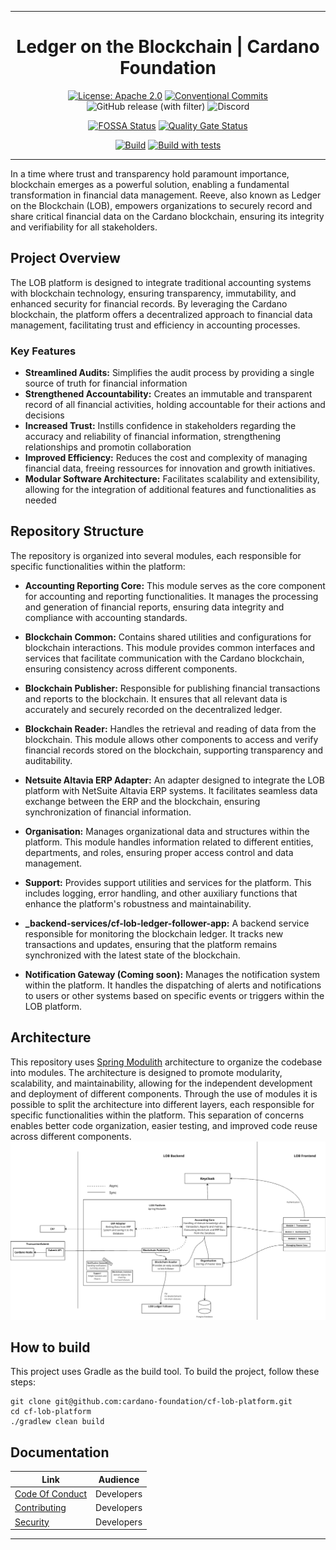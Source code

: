 <div align="center">
  <hr />
  <h1 align="center" style="border-bottom: none">Ledger on the Blockchain | Cardano Foundation</h1>

[![License: Apache 2.0](https://img.shields.io/badge/License-Apache%202.0-blue.svg)](https://github.com/cardano-foundation/cardano-wallet/blob/master/LICENSE)
[![Conventional Commits](https://img.shields.io/badge/Conventional%20Commits-1.0.0-%23FE5196?logo=conventionalcommits&logoColor=white)](https://conventionalcommits.org)
![GitHub release (with filter)](https://img.shields.io/github/v/release/cardano-foundation/cf-lob)
![Discord](https://img.shields.io/discord/1022471509173882950)

[![FOSSA Status](https://app.fossa.com/api/projects/custom%2B45571%2Fgithub.com%2Fcardano-foundation%2Fcf-lob-platform.svg?type=shield&issueType=license)](https://app.fossa.com/projects/custom%2B45571%2Fgithub.com%2Fcardano-foundation%2Fcf-lob-platform?ref=badge_shield&issueType=license)
[![Quality Gate Status](https://sonarcloud.io/api/project_badges/measure?project=cardano-foundation_cf-lob-platform&metric=alert_status)](https://sonarcloud.io/summary/new_code?id=cardano-foundation_cf-lob-platform)

[![Build](https://github.com/cardano-foundation/cf-lob/actions/workflows/build.yml/badge.svg)](https://github.com/cardano-foundation/cf-lob/actions/workflows/build.yml)
[![Build with tests](https://github.com/cardano-foundation/cf-lob/actions/workflows/build.yml/badge.svg)](https://github.com/cardano-foundation/cf-lob/actions/workflows/build-with-tests.yaml)


<hr />
</div>
In a time where trust and transparency hold paramount importance, blockchain emerges as a powerful solution, enabling a fundamental transformation in financial data management. 
Reeve, also known as Ledger on the Blockchain (LOB), empowers organizations to securely record and share critical financial data on the Cardano blockchain, ensuring its integrity and verifiability for all stakeholders. 

## Project Overview
The LOB platform is designed to integrate traditional accounting systems with blockchain technology, ensuring transparency, immutability, and enhanced security for financial records. By leveraging the Cardano blockchain, the platform offers a decentralized approach to financial data management, facilitating trust and efficiency in accounting processes.

### Key Features
- **Streamlined Audits:** Simplifies the audit process by providing a single source of truth for financial information
- **Strengthened Accountability:** Creates an immutable and transparent record of all financial activities, holding accountable for their actions and decisions
- **Increased Trust:** Instills confidence in stakeholders regarding the accuracy and reliability of financial information, strengthening relationships and promotin collaboration
- **Improved Efficiency:** Reduces the cost and complexity of managing financial data, freeing ressources for innovation and growth initiatives.
- **Modular Software Architecture:** Facilitates scalability and extensibility, allowing for the integration of additional features and functionalities as needed

## Repository Structure
The repository is organized into several modules, each responsible for specific functionalities within the platform:

- **Accounting Reporting Core:** This module serves as the core component for accounting and reporting functionalities. It manages the processing and generation of financial reports, ensuring data integrity and compliance with accounting standards.
- **Blockchain Common:** Contains shared utilities and configurations for blockchain interactions. This module provides common interfaces and services that facilitate communication with the Cardano blockchain, ensuring consistency across different components.
- **Blockchain Publisher:** Responsible for publishing financial transactions and reports to the blockchain. It ensures that all relevant data is accurately and securely recorded on the decentralized ledger.
- **Blockchain Reader:** Handles the retrieval and reading of data from the blockchain. This module allows other components to access and verify financial records stored on the blockchain, supporting transparency and auditability.
- **Netsuite Altavia ERP Adapter:** An adapter designed to integrate the LOB platform with NetSuite Altavia ERP systems. It facilitates seamless data exchange between the ERP and the blockchain, ensuring synchronization of financial information.
- **Organisation:** Manages organizational data and structures within the platform. This module handles information related to different entities, departments, and roles, ensuring proper access control and data management.
- **Support:** Provides support utilities and services for the platform. This includes logging, error handling, and other auxiliary functions that enhance the platform's robustness and maintainability.
- **_backend-services/cf-lob-ledger-follower-app:** A backend service responsible for monitoring the blockchain ledger. It tracks new transactions and updates, ensuring that the platform remains synchronized with the latest state of the blockchain.

- **Notification Gateway (Coming soon):** Manages the notification system within the platform. It handles the dispatching of alerts and notifications to users or other systems based on specific events or triggers within the LOB platform.

## Architecture
This repository uses [Spring Modulith](https://github.com/spring-projects/spring-modulith) architecture to organize the codebase into modules. The architecture is designed to promote modularity, scalability, and maintainability, allowing for the independent development and deployment of different components.
Through the use of modules it is possible to split the architecture into different layers, each responsible for specific functionalities within the platform. This separation of concerns enables better code organization, easier testing, and improved code reuse across different components.
![Architecutre](LOB-Architecture.png)

## How to build
This project uses Gradle as the build tool. To build the project, follow these steps:
```
git clone git@github.com:cardano-foundation/cf-lob-platform.git
cd cf-lob-platform
./gradlew clean build
```


## Documentation

| Link                                                                               | Audience                                                     |
|------------------------------------------------------------------------------------|--------------------------------------------------------------|
| [Code Of Conduct](https://github.com/cardano-foundation/cf-lob-platform/CODE-OF-CONDUCT.md) | Developers                                                   |
| [Contributing](https://github.com/cardano-foundation/cf-lob-platform/CONTRIBUTING.md)       | Developers                                                   |
| [Security](https://github.com/cardano-foundation/cf-lob-platform/SECURITY.md)               | Developers                                                   |

<hr/>
